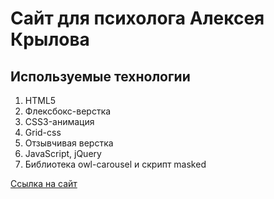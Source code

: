 # Сайт для психолога Алексея Крылова

## Используемые технологии
1. HTML5
3. Флексбокс-верстка
4. CSS3-анимация
5. Grid-css
6. Отзывчивая верстка
7. JavaScript, jQuery
8. Библиотека owl-carousel и скрипт masked

[Ссылка на сайт](https://www.alekseykrylov.ru/)